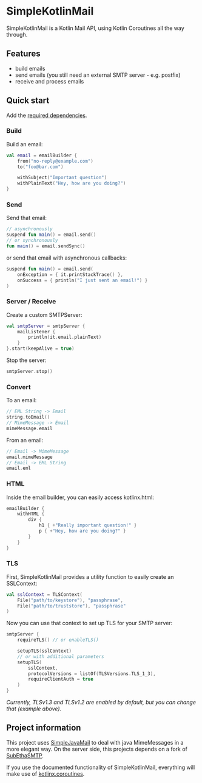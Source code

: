 # SimpleKotlinMail

SimpleKotlinMail is a Kotlin Mail API, using Kotlin Coroutines all the way through.

## Features

- build emails
- send emails (you still need an external SMTP server - e.g. postfix)
- receive and process emails

## Quick start

Add the [required dependencies](https://github.com/bluefireoly/SimpleKotlinMail/wiki/Dependencies-(Gradle)).

### Build

Build an email:

```kotlin
val email = emailBuilder {
    from("no-reply@example.com")
    to("foo@bar.com")

    withSubject("Important question")
    withPlainText("Hey, how are you doing?")
}
```

### Send

Send that email:

```kotlin
// asynchronously
suspend fun main() = email.send()
// or synchronously
fun main() = email.sendSync()
```

or send that email with asynchronous callbacks:

```kotlin
suspend fun main() = email.send(
    onException = { it.printStackTrace() },
    onSuccess = { println("I just sent an email!") }
)
```

### Server / Receive

Create a custom SMTPServer:

```kotlin
val smtpServer = smtpServer {
    mailListener {
        println(it.email.plainText)
    }
}.start(keepAlive = true)
```

Stop the server:

```kotlin
smtpServer.stop()
```

### Convert

To an email:
```kotlin
// EML String -> Email
string.toEmail()
// MimeMessage -> Email
mimeMessage.email
```

From an email:
```kotlin
// Email -> MimeMessage
email.mimeMessage
// Email -> EML String
email.eml
```

### HTML

Inside the email builder, you can easily access kotlinx.html:
```kotlin
emailBuilder {
    withHTML {
        div {
            h1 { +"Really important question!" }
            p { +"Hey, how are you doing?" }
        }
    }
}
```

### TLS

First, SimpleKotlinMail provides a utility function to easily create an SSLContext:
```kotlin
val sslContext = TLSContext(
    File("path/to/keystore"), "passphrase",
    File("path/to/truststore"), "passphrase"
)
```

Now you can use that context to set up TLS for your SMTP server:
```kotlin
smtpServer {
    requireTLS() // or enableTLS()

    setupTLS(sslContext)
    // or with additional parameters
    setupTLS(
        sslContext,
        protocolVersions = listOf(TLSVersions.TLS_1_3),
        requireClientAuth = true
    )
}
```
_Currently, TLSv1.3 and TLSv1.2 are enabled by default, but you can change that (example above)._

## Project information

This project uses [SimpleJavaMail](https://www.simplejavamail.org/) to deal with java MimeMessages in a more elegant
way. On the server side, this projects depends on a fork of [SubEthaSMTP](https://github.com/davidmoten/subethasmtp).

If you use the documented functionality of SimpleKotlinMail, everything will make use
of [kotlinx.coroutines](https://kotlinlang.org/docs/reference/coroutines-overview.html).
